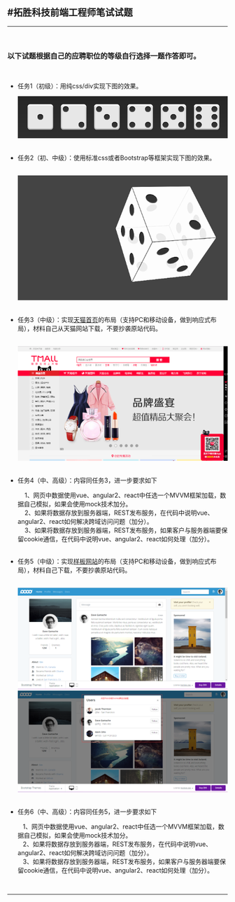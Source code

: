 <h2>#拓胜科技前端工程师笔试试题</h2>

<hr/>

<div>
    <h3>以下试题根据自己的应聘职位的等级自行选择一题作答即可。</h3>
    <ul>
	    <li><p>任务1（初级）：用纯css/div实现下图的效果。</p></li>
	    <img src="task1.png"/>
            <li><p>任务2（初、中级）：使用标准css或者Bootstrap等框架实现下图的效果。</p></li>
	    <img src="task2.gif"/>
	    <li><p>任务3（中级）：实现<a href="https://www.tmall.com">天猫首页</a>的布局（支持PC和移动设备，做到响应式布局），材料自己从天猫网站下载，不要抄袭原站代码。</p></li>
	    <img src="task3.png"/>
	     <li><p>任务4（中、高级）：内容同任务3，进一步要求如下</p></li>
	     1、网页中数据使用vue、angular2、react中任选一个MVVM框架加载，数据自己模拟，如果会使用mock技术加分。<br>
	     2、如果将数据存放到服务器端，REST发布服务，在代码中说明vue、angular2、react如何解决跨域访问问题（加分）。<br>
	     3、如果将数据存放到服务器端，REST发布服务，如果客户与服务器端要保留cookie通信，在代码中说明vue、angular2、react如何处理（加分）。<br>
	    <li><p>任务5（中级）：实现<a href="https://themes.getbootstrap.com/products/application">样板网站</a>的布局（支持PC和移动设备，做到响应式布局），材料自己下载，不要抄袭原站代码。</p></li>
	     <img src="task5.png"/><br>
	      <img src="task6.png"/><br>
	    <li><p>任务6（中、高级）：内容同任务5，进一步要求如下</p></li>
       &nbsp;&nbsp;&nbsp;1、网页中数据使用vue、angular2、react中任选一个MVVM框架加载，数据自己模拟，如果会使用mock技术加分。<br>
	    2、如果将数据存放到服务器端，REST发布服务，在代码中说明vue、angular2、react如何解决跨域访问问题（加分）。<br>
	    3、如果将数据存放到服务器端，REST发布服务，如果客户与服务器端要保留cookie通信，在代码中说明vue、angular2、react如何处理（加分）。<br>
	     
   </ul>
</div>
<hr/>

